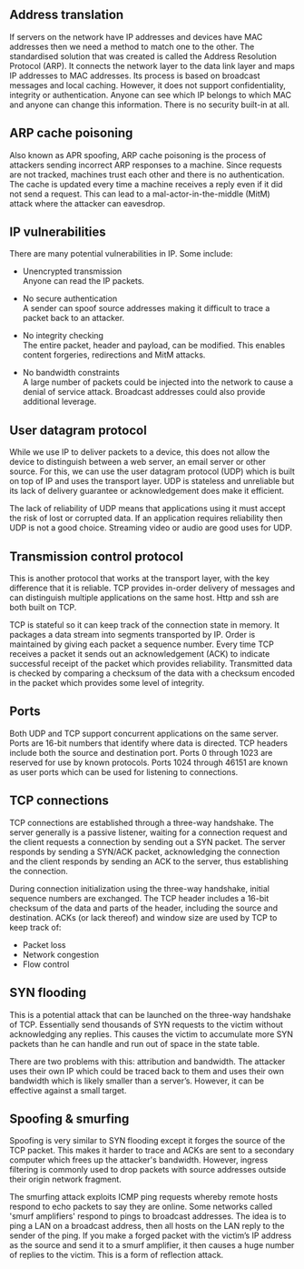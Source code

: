 ## Address translation

If servers on the network have IP addresses and devices have MAC addresses then we need a method to match one to the other. The standardised solution that was created is called the Address Resolution Protocol (ARP). It connects the network layer to the data link layer and maps IP addresses to MAC addresses. Its process is based on broadcast messages and local caching. However, it does not support confidentiality, integrity or authentication. Anyone can see which IP belongs to which MAC and anyone can change this information. There is no security built-in at all.

## ARP cache poisoning

Also known as APR spoofing, ARP cache poisoning is the process of attackers sending incorrect ARP responses to a machine. Since requests are not tracked, machines trust each other and there is no authentication. The cache is updated every time a machine receives a reply even if it did not send a request. This can lead to a mal-actor-in-the-middle (MitM) attack where the attacker can eavesdrop.

## IP vulnerabilities

There are many potential vulnerabilities in IP. Some include:

- Unencrypted transmission  
  Anyone can read the IP packets.

- No secure authentication  
  A sender can spoof source addresses making it difficult to trace a packet back to an attacker.

- No integrity checking  
  The entire packet, header and payload, can be modified. This enables content forgeries, redirections and MitM attacks.

- No bandwidth constraints  
  A large number of packets could be injected into the network to cause a denial of service attack. Broadcast addresses could also provide additional leverage.

## User datagram protocol

While we use IP to deliver packets to a device, this does not allow the device to distinguish between a web server, an email server or other source. For this, we can use the user datagram protocol (UDP) which is built on top of IP and uses the transport layer. UDP is stateless and unreliable but its lack of delivery guarantee or acknowledgement does make it efficient.

The lack of reliability of UDP means that applications using it must accept the risk of lost or corrupted data. If an application requires reliability then UDP is not a good choice. Streaming video or audio are good uses for UDP.

## Transmission control protocol

This is another protocol that works at the transport layer, with the key difference that it is reliable. TCP provides in-order delivery of messages and can distinguish multiple applications on the same host. Http and ssh are both built on TCP.

TCP is stateful so it can keep track of the connection state in memory. It packages a data stream into segments transported by IP. Order is maintained by giving each packet a sequence number. Every time TCP receives a packet it sends out an acknowledgement (ACK) to indicate successful receipt of the packet which provides reliability. Transmitted data is checked by comparing a checksum of the data with a checksum encoded in the packet which provides some level of integrity.

## Ports

Both UDP and TCP support concurrent applications on the same server. Ports are 16-bit numbers that identify where data is directed. TCP headers include both the source and destination port. Ports 0 through 1023 are reserved for use by known protocols. Ports 1024 through 46151 are known as user ports which can be used for listening to connections.

## TCP connections

TCP connections are established through a three-way handshake. The server generally is a passive listener, waiting for a connection request and the client requests a connection by sending out a SYN packet. The server responds by sending a SYN/ACK packet, acknowledging the connection and the client responds by sending an ACK to the server, thus establishing the connection.

During connection initialization using the three-way handshake, initial sequence numbers are exchanged. The TCP header includes a 16-bit checksum of the data and parts of the header, including the source and destination. ACKs (or lack thereof) and window size are used by TCP to keep track of:

- Packet loss
- Network congestion
- Flow control

## SYN flooding

This is a potential attack that can be launched on the three-way handshake of TCP. Essentially send thousands of SYN requests to the victim without acknowledging any replies. This causes the victim to accumulate more SYN packets than he can handle and run out of space in the state table.

There are two problems with this: attribution and bandwidth. The attacker uses their own IP which could be traced back to them and uses their own bandwidth which is likely smaller than a server’s. However, it can be effective against a small target.

## Spoofing & smurfing

Spoofing is very similar to SYN flooding except it forges the source of the TCP packet. This makes it harder to trace and ACKs are sent to a secondary computer which frees up the attacker's bandwidth. However, ingress filtering is commonly used to drop packets with source addresses outside their origin network fragment.

The smurfing attack exploits ICMP ping requests whereby remote hosts respond to echo packets to say they are online. Some networks called 'smurf amplifiers' respond to pings to broadcast addresses. The idea is to ping a LAN on a broadcast address, then all hosts on the LAN reply to the sender of the ping. If you make a forged packet with the victim’s IP address as the source and send it to a smurf amplifier, it then causes a huge number of replies to the victim. This is a form of reflection attack.
